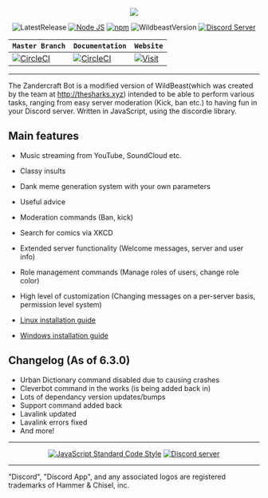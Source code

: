 <p style="text-align:center;">
<img src="https://i.imgur.com/Rak0dam.png"></p>

<p align="center">
<a><img src="https://img.shields.io/github/release/Zandercraft/Zandercraft-Bot.svg?label=Latest%20Release&logo=Github&style=for-the-badge" alt="LatestRelease"></a>
<a href="http://nodejs.org"><img src="https://img.shields.io/badge/Node.js-10.9.0-green.svg?style=for-the-badge" alt="Node JS"></a>
<a href="http://npmjs.com"><img src="https://img.shields.io/badge/npm-6.2.0-red.svg?style=for-the-badge" alt="npm"></a>
<a><img src="https://img.shields.io/badge/WildBeastVersion-6.2.0-blue.svg?style=for-the-badge" alt="WildbeastVersion"></a>
<a href="https://discord.io/zandercraftbot"><img src="https://img.shields.io/discord/413897297626267648.svg?label=Discord&logo=Discord&style=for-the-badge" alt="Discord Server"></a>
</p>

| **`Master Branch`** | **`Documentation`**| **`Website`**|
|--------------------|--------------------|--------------------|
|[![CircleCI](https://img.shields.io/circleci/project/github/Zandercraft/Zandercraft-Bot/master.svg?label=Master&logo=CircleCI&style=for-the-badge)](https://docs.zandercraft.cf) | [![CircleCI](https://img.shields.io/badge/Docs-In_Progress-orange.svg?style=for-the-badge)](https://docs.zandercraft.cf) | [![Visit](https://i.imgur.com/oGg2eL8.png)](http://www.zandercraft.cf)

---

The Zandercraft Bot is a modified version of WildBeast(which was created by the team at http://thesharks.xyz) intended to be able to perform various tasks, ranging from easy server moderation (Kick, ban etc.) to having fun in your Discord server. Written in JavaScript, using the discordie library.

## Main features

- Music streaming from YouTube, SoundCloud etc.
- Classy insults
- Dank meme generation system with your own parameters
- Useful advice
- Moderation commands (Ban, kick)
- Search for comics via XKCD
- Extended server functionality (Welcome messages, server and user info)
- Role management commands (Manage roles of users, change role color)
- High level of customization (Changing messages on a per-server basis, permission level system)

- [Linux installation guide](http://docs.thesharks.xyz/install_linux/)
- [Windows installation guide](http://docs.thesharks.xyz/install_windows/)

## Changelog (As of 6.3.0)
- Urban Dictionary command disabled due to causing crashes
- Cleverbot command in the works (is being added back in)
- Lots of dependancy version updates/bumps
- Support command added back
- Lavalink updated
- Lavalink errors fixed
- And more!

---

<p align="center">
  <a href="https://github.com/feross/standard"><img src="https://cdn.rawgit.com/feross/standard/master/badge.svg" alt="JavaScript Standard Code Style"></a>
  <a href="https://discord.io/zandercraftbot"><img src="https://discordapp.com/api/guilds/413897297626267648/widget.png?style=banner2" alt="Discord server"></a>
</p>

---

"Discord", "Discord App", and any associated logos are registered trademarks of Hammer & Chisel, inc.
